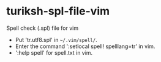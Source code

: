 # turiksh-spl-file-vim
Spell check (.spl) file for vim

* Put 'tr.utf8.spl' in `~/.vim/spell/`.
* Enter the command ':setlocal spell! spelllang=tr' in vim.
* ':help spell' for spell.txt in vim.
